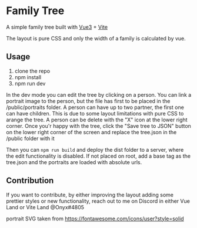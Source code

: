 # Family Tree

A simple family tree built with [Vue3](https://v3.vuejs.org/) + [Vite](https://vitejs.dev/)

The layout is pure CSS and only the width of a family is calculated by vue.

## Usage

1. clone the repo
2. npm install
3. npm run dev

In the dev mode you can edit the tree by clicking on a person.
You can link a portrait image to the person, but the file has first to be placed in the /public/portraits folder.
A person can have up to two partner, the first one can have children. This is due to some layout limitations with pure CSS to arange the tree.
A person can be delete with the "X" icon at the lower right corner.
Once you'r happy with the tree, click the "Save tree to JSON" button on the lower right corner of the screen and replace the tree.json in the /public folder with it

Then you can `npm run build` and deploy the dist folder to a server, where the edit functionality is disabled. If not placed on root, add a base tag as the tree.json and the portraits are loaded with absolute urls.

## Contribution

If you want to contribute, by either improving the layout adding some prettier styles or new functionality, reach out to me on Discord in either Vue Land or Vite Land @Onyx#4805


portrait SVG taken from https://fontawesome.com/icons/user?style=solid